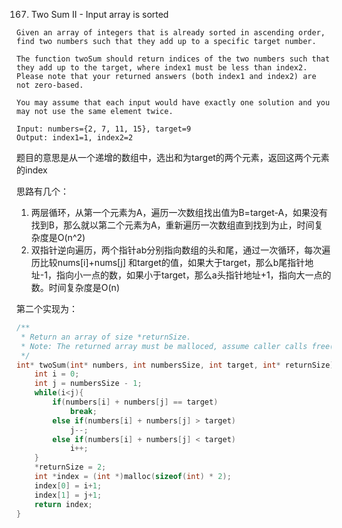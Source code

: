 167. Two Sum II - Input array is sorted

~~~
Given an array of integers that is already sorted in ascending order, find two numbers such that they add up to a specific target number.

The function twoSum should return indices of the two numbers such that they add up to the target, where index1 must be less than index2. Please note that your returned answers (both index1 and index2) are not zero-based.

You may assume that each input would have exactly one solution and you may not use the same element twice.

Input: numbers={2, 7, 11, 15}, target=9
Output: index1=1, index2=2
~~~

题目的意思是从一个递增的数组中，选出和为target的两个元素，返回这两个元素的index

思路有几个：

1. 两层循环，从第一个元素为A，遍历一次数组找出值为B=target-A，如果没有找到B，那么就以第二个元素为A，重新遍历一次数组直到找到为止，时间复杂度是O(n^2)
2. 双指针逆向遍历，两个指针ab分别指向数组的头和尾，通过一次循环，每次遍历比较nums[i]+nums[j] 和target的值，如果大于target，那么b尾指针地址-1，指向小一点的数，如果小于target，那么a头指针地址+1，指向大一点的数。时间复杂度是O(n)

第二个实现为：

~~~c
/**
 * Return an array of size *returnSize.
 * Note: The returned array must be malloced, assume caller calls free().
 */
int* twoSum(int* numbers, int numbersSize, int target, int* returnSize){
    int i = 0;
    int j = numbersSize - 1;
    while(i<j){
        if(numbers[i] + numbers[j] == target)
            break;     
        else if(numbers[i] + numbers[j] > target)
            j--;
        else if(numbers[i] + numbers[j] < target)
            i++;
    }
    *returnSize = 2;
    int *index = (int *)malloc(sizeof(int) * 2);
    index[0] = i+1;
    index[1] = j+1;
    return index;
}

~~~

